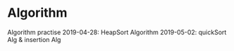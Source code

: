 # Algorithm

Algorithm practise
2019-04-28: HeapSort Algorithm
2019-05-02: quickSort Alg & insertion Alg
